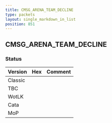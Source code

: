```yaml
---
title: CMSG_ARENA_TEAM_DECLINE
type: packets
layout: single_markdown_in_list
position: 851
---
```


## CMSG_ARENA_TEAM_DECLINE

### Status

Version | Hex | Comment
---------- | ---------- | ---------- 
Classic |  |  
TBC |  |  
WotLK |  |  
Cata |  |  
MoP |  |  
